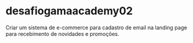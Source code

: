 # desafiogamaacademy02
Criar um sistema de e-commerce para cadastro de email na landing page para recebimento de novidades e promoções.
